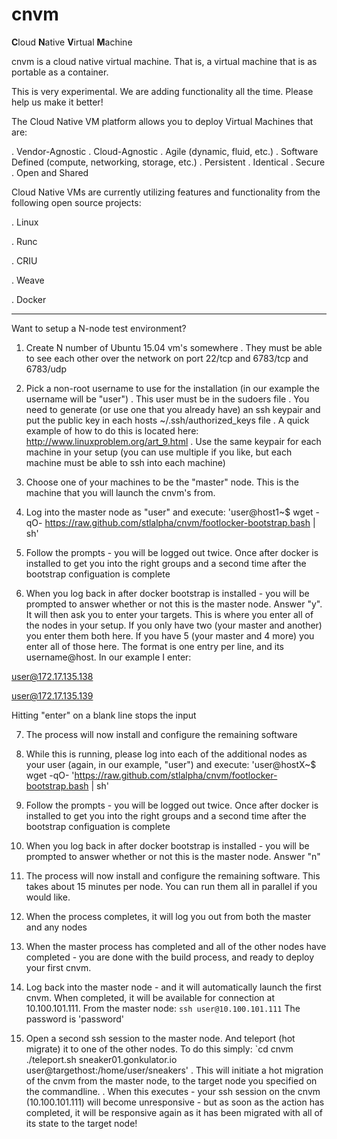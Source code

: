 # cnvm

<b>C</b>loud <b>N</b>ative <b>V</b>irtual <b>M</b>achine

cnvm is a cloud native virtual machine.  That is, a virtual machine that is as portable as a container.

This is very experimental.  We are adding functionality all the time.  Please help us make it better!

The Cloud Native VM platform allows you to deploy Virtual Machines that are:
 
. Vendor-Agnostic
. Cloud-Agnostic
. Agile (dynamic, fluid, etc.)
. Software Defined (compute, networking, storage, etc.)
. Persistent
. Identical
. Secure
. Open and Shared
 

Cloud Native VMs are currently utilizing features and functionality from the following open source projects:

. Linux 

. Runc

. CRIU

. Weave

. Docker

---
Want to setup a N-node test environment?

1. Create N number of Ubuntu 15.04 vm's somewhere
  . They must be able to see each other over the network on port 22/tcp and 6783/tcp and 6783/udp

2. Pick a non-root username to use for the installation (in our example the username will be "user")
  . This user must be in the sudoers file 
  . You need to generate (or use one that you already have) an ssh keypair and put the public key in each hosts ~/.ssh/authorized_keys file
  . A quick example of how to do this is located here: http://www.linuxproblem.org/art_9.html
  . Use the same keypair for each machine in your setup (you can use multiple if you like, but each machine must be able to ssh into each machine)

3. Choose one of your machines to be the "master" node.  This is the machine that you will launch the cnvm's from.

4. Log into the master node as "user" and execute:
    'user@host1~$ wget -qO- https://raw.github.com/stlalpha/cnvm/footlocker-bootstrap.bash | sh'

5. Follow the prompts - you will be logged out twice.  Once after docker is installed to get you into the right groups and a second time after the bootstrap configuation is complete

6. When you log back in after docker bootstrap is installed - you will be prompted to answer whether or not this is the master node.  Answer "y".  It will then ask you to enter your targets.  This is where you enter all of the nodes in your setup.  If you only have two (your master and another) you enter them both here.  If you have 5 (your master and 4 more) you enter all of those here.  The format is one entry per line, and its username@host.  In our example I enter:

user@172.17.135.138

user@172.17.135.139

Hitting "enter" on a blank line stops the input

7. The process will now install and configure the remaining software

8. While this is running, please log into each of the additional nodes as your user (again, in our example, "user") and execute:
'user@hostX~$ wget -qO- 'https://raw.github.com/stlalpha/cnvm/footlocker-bootstrap.bash | sh'

9. Follow the prompts - you will be logged out twice.  Once after docker is installed to get you into the right groups and a second time after the bootstrap configuation is complete

10. When you log back in after docker bootstrap is installed - you will be prompted to answer whether or not this is the master node.  Answer "n"

11. The process will now install and configure the remaining software.  This takes about 15 minutes per node.  You can run them all in parallel if you would like.

12. When the process completes, it will log you out from both the master and any nodes

13. When the master process has completed and all of the other nodes have completed - you are done with the build process, and ready to deploy your first cnvm.

14. Log back into the master node - and it will automatically launch the first cnvm.  When completed, it will be available for connection at 10.100.101.111.  From the master node:
`ssh user@10.100.101.111` 
The password is 'password'

15. Open a second ssh session to the master node.  And teleport (hot migrate) it to one of the other nodes.  To do this simply:
   `cd cnvm
   ./teleport.sh sneaker01.gonkulator.io user@targethost:/home/user/sneakers'
   . This will initiate a hot migration of the cnvm from the master node, to the target node you specified on the commandline.
   . When this executes - your ssh session on the cnvm (10.100.101.111) will become unresponsive - but as soon as the action has completed, it will be responsive again as it has been migrated with all of its state to the target node!
